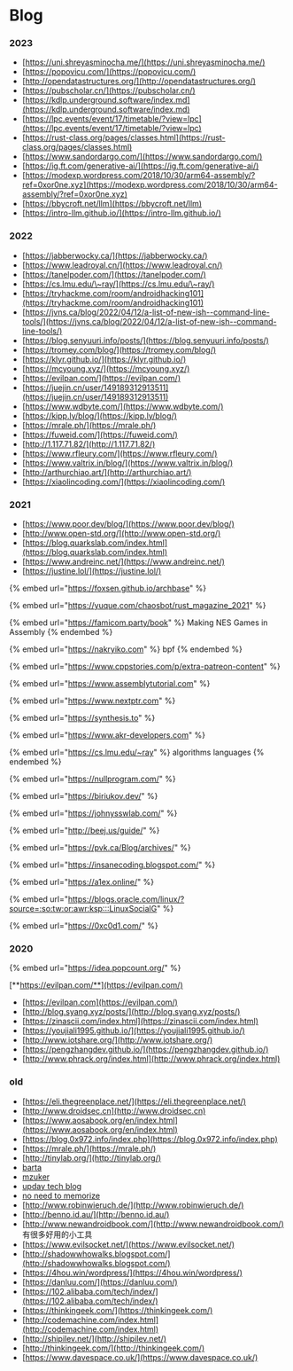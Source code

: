 # Blog

### 2023

* [https://uni.shreyasminocha.me/](https://uni.shreyasminocha.me/)
* [https://popovicu.com/](https://popovicu.com/)
* [http://opendatastructures.org/](http://opendatastructures.org/)
* [https://pubscholar.cn/](https://pubscholar.cn/)
* [https://kdlp.underground.software/index.md](https://kdlp.underground.software/index.md)
* [https://lpc.events/event/17/timetable/?view=lpc](https://lpc.events/event/17/timetable/?view=lpc)
* [https://rust-class.org/pages/classes.html](https://rust-class.org/pages/classes.html)
* [https://www.sandordargo.com/](https://www.sandordargo.com/)
* [https://ig.ft.com/generative-ai/](https://ig.ft.com/generative-ai/)
* [https://modexp.wordpress.com/2018/10/30/arm64-assembly/?ref=0xor0ne.xyz](https://modexp.wordpress.com/2018/10/30/arm64-assembly/?ref=0xor0ne.xyz)
* [https://bbycroft.net/llm](https://bbycroft.net/llm)
* [https://intro-llm.github.io/](https://intro-llm.github.io/)

### 2022

* [https://jabberwocky.ca/](https://jabberwocky.ca/)
* [https://www.leadroyal.cn/](https://www.leadroyal.cn/)
* [https://tanelpoder.com/](https://tanelpoder.com/)
* [https://cs.lmu.edu/\~ray/](https://cs.lmu.edu/\~ray/)
* [https://tryhackme.com/room/androidhacking101](https://tryhackme.com/room/androidhacking101)
* [https://jvns.ca/blog/2022/04/12/a-list-of-new-ish--command-line-tools/](https://jvns.ca/blog/2022/04/12/a-list-of-new-ish--command-line-tools/)
* [https://blog.senyuuri.info/posts/](https://blog.senyuuri.info/posts/)
* [https://tromey.com/blog/](https://tromey.com/blog/)
* [https://klyr.github.io/](https://klyr.github.io/)
* [https://mcyoung.xyz/](https://mcyoung.xyz/)
* [https://evilpan.com/](https://evilpan.com/)
* [https://juejin.cn/user/149189312913511](https://juejin.cn/user/149189312913511)
* [https://www.wdbyte.com/](https://www.wdbyte.com/)
* [https://kipp.ly/blog/](https://kipp.ly/blog/)
* [https://mrale.ph/](https://mrale.ph/)
* [https://fuweid.com/](https://fuweid.com/)
* [http://1.117.71.82/](http://1.117.71.82/)
* [https://www.rfleury.com/](https://www.rfleury.com/)
* [https://www.valtrix.in/blog/](https://www.valtrix.in/blog/)
* [http://arthurchiao.art/](http://arthurchiao.art/)
* [https://xiaolincoding.com/](https://xiaolincoding.com/)

### 2021

* [https://www.poor.dev/blog/](https://www.poor.dev/blog/)
* [http://www.open-std.org/](http://www.open-std.org/)
* [https://blog.quarkslab.com/index.html](https://blog.quarkslab.com/index.html)
* [https://www.andreinc.net/](https://www.andreinc.net/)
* [https://justine.lol/](https://justine.lol/)

{% embed url="https://foxsen.github.io/archbase" %}

{% embed url="https://yuque.com/chaosbot/rust_magazine_2021" %}

{% embed url="https://famicom.party/book" %}
Making NES Games in Assembly
{% endembed %}



{% embed url="https://nakryiko.com" %}
bpf
{% endembed %}

{% embed url="https://www.cppstories.com/p/extra-patreon-content" %}

{% embed url="https://www.assemblytutorial.com" %}

{% embed url="https://www.nextptr.com" %}

{% embed url="https://synthesis.to" %}

{% embed url="https://www.akr-developers.com" %}

{% embed url="https://cs.lmu.edu/~ray" %}
algorithms languages
{% endembed %}

{% embed url="https://nullprogram.com/" %}



{% embed url="https://biriukov.dev/" %}



{% embed url="https://johnysswlab.com/" %}



{% embed url="http://beej.us/guide/" %}

{% embed url="https://pvk.ca/Blog/archives/" %}

{% embed url="https://insanecoding.blogspot.com/" %}

{% embed url="https://a1ex.online/" %}

{% embed url="https://blogs.oracle.com/linux/?source=:so:tw:or:awr:ksp:::LinuxSocialG" %}

{% embed url="https://0xc0d1.com/" %}



### 2020

{% embed url="https://idea.popcount.org/" %}

[**https://evilpan.com/**](https://evilpan.com/)

* [https://evilpan.com](https://evilpan.com/)
* [http://blog.syang.xyz/posts/](http://blog.syang.xyz/posts/)
* [https://zinascii.com/index.html](https://zinascii.com/index.html)
* [https://youjiali1995.github.io/](https://youjiali1995.github.io/)
* [http://www.iotshare.org/](http://www.iotshare.org/)
* [https://pengzhangdev.github.io/](https://pengzhangdev.github.io/)
* [http://www.phrack.org/index.html](http://www.phrack.org/index.html)

### old

* [https://eli.thegreenplace.net/](https://eli.thegreenplace.net/)
* [http://www.droidsec.cn](http://www.droidsec.cn)
* [https://www.aosabook.org/en/index.html](https://www.aosabook.org/en/index.html)
* [https://blog.0x972.info/index.php](https://blog.0x972.info/index.php)
* [https://mrale.ph/](https://mrale.ph/)
* [http://tinylab.org/](http://tinylab.org/)
* [barta](https://barta.me/)
* [mzuker](https://mzucker.github.io/)
* [upday tech blog](https://upday.github.io/)
* [no need to memorize](http://www.birbit.com/)
* [http://www.robinwieruch.de/](http://www.robinwieruch.de/)
* [http://benno.id.au/](http://benno.id.au/)
* [http://www.newandroidbook.com/](http://www.newandroidbook.com/) 有很多好用的小工具
* [https://www.evilsocket.net/](https://www.evilsocket.net/)
* [http://shadowwhowalks.blogspot.com/](http://shadowwhowalks.blogspot.com/)
* [https://4hou.win/wordpress/](https://4hou.win/wordpress/)
* [https://danluu.com/](https://danluu.com/)
* [https://102.alibaba.com/tech/index/](https://102.alibaba.com/tech/index/)
* [https://thinkingeek.com/](https://thinkingeek.com/)
* [http://codemachine.com/index.html](http://codemachine.com/index.html)
* [http://shipilev.net/](http://shipilev.net/) &#x20;
* [http://thinkingeek.com/](http://thinkingeek.com/) &#x20;
* [https://www.davespace.co.uk/](https://www.davespace.co.uk/)
